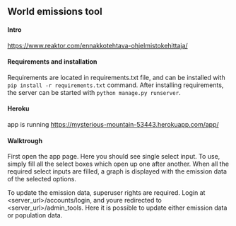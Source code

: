 ## World emissions tool

#### Intro
https://www.reaktor.com/ennakkotehtava-ohjelmistokehittaja/

#### Requirements and installation
Requirements are located in requirements.txt file, and can be installed with `pip install -r requirements.txt` command.
After installing requirements, the server can be started with `python manage.py runserver`.

#### Heroku
app is running
https://mysterious-mountain-53443.herokuapp.com/app/

#### Walktrough
First open the app page. Here you should see single select input. To use, simply fill all the select boxes which open up one after another. When all the required select inputs are filled, a graph is displayed with the emission data of the selected options. 

To update the emission data, superuser rights are required. Login at <server_url>/accounts/login, and youre redirected to <server_url>/admin_tools. Here it is possible to update either emission data or population data.